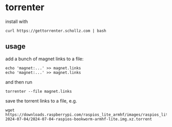 # torrenter

install with

```
curl https://gettorrenter.schollz.com | bash 
```

## usage

add a bunch of magnet links to a file:

```
echo 'magnet:...' >> magnet.links
echo 'magnet:...' >> magnet.links
```

and then run

```
torrenter --file magnet.links
```


save the torrent links to a file, e.g.

```
wget https://downloads.raspberrypi.com/raspios_lite_armhf/images/raspios_lite_armhf-2024-07-04/2024-07-04-raspios-bookworm-armhf-lite.img.xz.torrent
```

